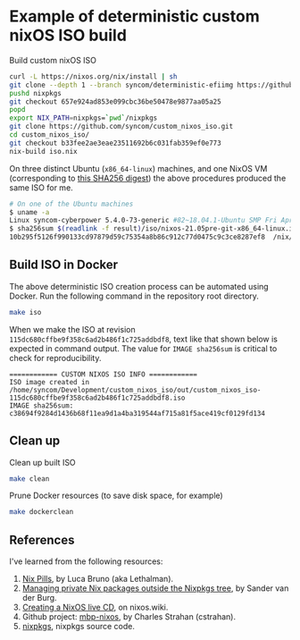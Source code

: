 # Example of deterministic custom nixOS ISO build

Build custom nixOS ISO

```bash
curl -L https://nixos.org/nix/install | sh
git clone --depth 1 --branch syncom/deterministic-efiimg https://github.com/syncom/nixpkgs.git
pushd nixpkgs
git checkout 657e924ad853e099cbc36be50478e9877aa05a25
popd
export NIX_PATH=nixpkgs=`pwd`/nixpkgs
git clone https://github.com/syncom/custom_nixos_iso.git
cd custom_nixos_iso/
git checkout b33fee2ae3eae23511692b6c031fab359ef0e773
nix-build iso.nix
```

On three distinct Ubuntu (`x86_64-linux`) machines, and one NixOS VM
(corresponding to [this SHA256
digest](https://releases.nixos.org/nixos/20.09/nixos-20.09.4154.33824cdf8e4/nixos-20.09.4154.33824cdf8e4-x86_64-linux.ova.sha256))
the above procedures produced the same ISO for me.

```bash
# On one of the Ubuntu machines
$ uname -a
Linux syncom-cyberpower 5.4.0-73-generic #82~18.04.1-Ubuntu SMP Fri Apr 16 15:10:02 UTC 2021 x86_64 x86_64 x86_64 GNU/Linux
$ sha256sum $(readlink -f result)/iso/nixos-21.05pre-git-x86_64-linux.iso
10b295f5126f990133cd97879d59c75354a8b86c912c77d0475c9c3ce8287ef8  /nix/store/avs706g4s16c7x0m3c2z99ix6l6v1l6a-nixos-21.05pre-git-x86_64-linux.iso/iso/nixos-21.05pre-git-x86_64-linux.iso
```

## Build ISO in Docker

The above deterministic ISO creation process can be automated using Docker.
Run the following command in the repository root directory.

```bash
make iso
```

When we make the ISO at revision
`115dc680cffbe9f358c6ad2b486f1c725addbdf8`, text like that shown below
is expected in command output. The value for `IMAGE sha256sum` is
critical to check for reproducibility.

```text
============ CUSTOM NIXOS ISO INFO ============
ISO image created in /home/syncom/Development/custom_nixos_iso/out/custom_nixos_iso-115dc680cffbe9f358c6ad2b486f1c725addbdf8.iso
IMAGE sha256sum: c38694f9284d1436b68f11ea9d1a4ba319544af715a81f5ace419cf0129fd134
```

## Clean up

Clean up built ISO

```bash
make clean
```

Prune Docker resources (to save disk space, for example)

```bash
make dockerclean
```

## References

I've learned from the following resources:

1. [Nix Pills](https://nixos.org/guides/nix-pills/), by Luca Bruno (aka
Lethalman).
2. [Managing private Nix packages outside the Nixpkgs
tree](http://sandervanderburg.blogspot.com/2014/07/managing-private-nix-packages-outside.html?m=1),
by Sander van der Burg.
3. [Creating a NixOS live
CD](https://nixos.wiki/wiki/Creating_a_NixOS_live_CD), on nixos.wiki.
4. Github project: [mbp-nixos](https://github.com/cstrahan/mbp-nixos), by
Charles Strahan (cstrahan).
5. [nixpkgs](https://github.com/NixOS/nixpkgs), nixpkgs source code.
